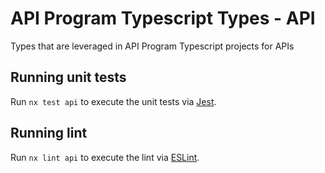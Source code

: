 # API Program Typescript Types - API

Types that are leveraged in API Program Typescript projects for APIs

## Running unit tests

Run `nx test api` to execute the unit tests via [Jest](https://jestjs.io).

## Running lint

Run `nx lint api` to execute the lint via [ESLint](https://eslint.org/).
